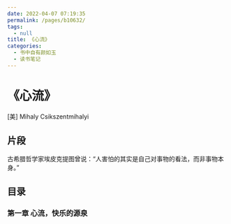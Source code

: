 ```yaml
---
date: 2022-04-07 07:19:35
permalink: /pages/b10632/
tags: 
  - null
title: 《心流》
categories: 
  - 书中自有颜如玉
  - 读书笔记
---
```

# 《心流》

[美] Mihaly Csikszentmihalyi

## 片段

古希腊哲学家埃皮克提图曾说：“人害怕的其实是自己对事物的看法，而非事物本身。”



## 目录

### 第一章 心流，快乐的源泉